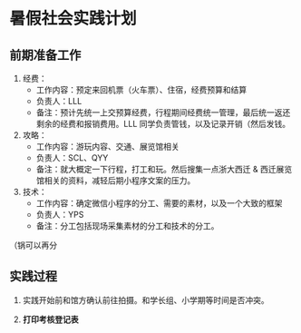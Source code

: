 # 暑假社会实践计划

## 前期准备工作

1. 经费：
   - 工作内容：预定来回机票（火车票）、住宿，经费预算和结算
   - 负责人：LLL
   - 备注：预计先统一上交预算经费，行程期间经费统一管理，最后统一返还剩余的经费和报销费用。LLL 同学负责管钱，以及记录开销（然后发钱。
2. 攻略：
   - 工作内容：游玩内容、交通、展览馆相关
   - 负责人：SCL、QYY
   - 备注：就大概定一下行程，打工和玩。然后搜集一点浙大西迁 & 西迁展览馆相关的资料，减轻后期小程序文案的压力。
3. 技术：
   - 工作内容：确定微信小程序的分工、需要的素材，以及一个大致的框架
   - 负责人：YPS
   - 备注：分工包括现场采集素材的分工和技术的分工。

（锅可以再分

## 实践过程

1. 实践开始前和馆方确认前往拍摄。和学长组、小学期等时间是否冲突。

2. **打印考核登记表**
